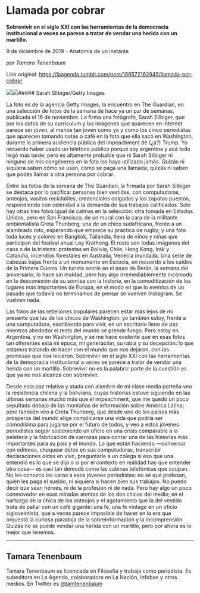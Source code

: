 # Llamada por cobrar

**Sobrevivir en el siglo XXI con las herramientas de la democracia institucional a veces se parece a tratar de vendar una herida con un martillo.**

9 de diciembre de 2019 - Anatomía de un instante

_por Tamara Tenenbaum_

Link original: https://laagenda.tumblr.com/post/189572162945/llamada-por-cobrar

![](https://64.media.tumblr.com/688490c97c5de8059d57184ec413d822/32ec11a8e5592ed3-6b/s500x750/ce3f5994fdfa9d9a021459d34c56a23e1df786de.jpg)![](https://64.media.tumblr.com/688490c97c5de8059d57184ec413d822/32ec11a8e5592ed3-6b/s500x750/ce3f5994fdfa9d9a021459d34c56a23e1df786de.jpg)##### Sarah Silbiger/Getty Images

  
La foto es de la agencia Getty Images; la encuentro en The Guardian, en una selección de fotos de la semana de hace ya un par de semanas, publicada el 16 de noviembre. La firma una fotógrafa, Sarah Silbiger, que por los datos de su currículum y las imágenes que aparecen en internet parece ser joven, al menos tan joven como yo y como los cinco periodistas que aparecen tomando notas o café en la foto que ella sacó en Washington, durante la primera audiencia pública del impeachment de (¿a?) Trump. Yo recuerdo haber usado un teléfono público porque soy argentina y acá todo llegó más tarde; pero es altamente probable que ni Sarah Silbiger ni ninguno de mis congéneres en la foto los haya utilizado jamás. Quizás ni siquiera saben cómo se usan, cómo se paga una llamada; quizás ni saben que podés llamar a otra persona por cobrar.


Entre las fotos de la semana de The Guardian, la firmada por Sarah Silbiger se destaca por lo pacífica: personas bien vestidas, con computadoras, anteojos, vasitos reciclables, credenciales colgadas y los zapatos puestos, respondiendo con celeridad a la demanda de sus trabajos calificados. Solo hay otras tres fotos igual de calmas en la selección: otra tomada en Estados Unidos, pero en San Francisco, de un mural con la cara de la militante ambientalista Greta Thunberg; una de un chico sudafricano, frente a un alambrado roto, esperando que empiece su práctica de rugby; y una foto toda luces y colores en Bangkok, Tailandia, llena de niños y niñas que participan del festival anual Loy Krathong. El resto son todas imágenes del caos o de la tristeza: protestas en Bolivia, Chile, Hong Kong, Irak y Cataluña, incendios forestales en Australia, Venecia inundada. Una serie de cabezas bajas frente a un monumento en Escocia, en recuerdo a los caídos de la Primera Guerra. Un turista sonríe en el muro de Berlín, la semana del aniversario; lo hace sin maldad, pero hay algo irremediablemente incómodo en la desconexión de su sonrisa con la historia, en la comoditización de los lugares más importantes de Europa, en el modo en que lo eventos de un pasado que todavía no terminamos de pensar se vuelven Instagram. Se vuelven nada.


Las fotos de las rebeliones populares parecen estar más lejos de mi presente que las de los chicos de Washington: yo también estoy, frente a una computadora, escribiendo para vivir, en un escritorio lleno de paz mientras alrededor el resto del mundo se prende fuego. Pero estoy en Argentina, y no en Washington, y se me hace evidente que en esas fotos tan diferentes está mi época, mi generación, su rabia y su decepción: lo que estamos tratando de hacer con el mundo que nos dejaron, con las promesas que nos hicieron. Sobrevivir en el siglo XXI con las herramientas de la democracia institucional a veces se parece a tratar de vendar una herida con un martillo. Sobrevivir no es la palabra: parte de la cuestión es que ya no nos alcanza con sobrevivir. 


Desde esta paz relativa y atada con alambre de mi clase media porteña veo la resistencia chilena y la boliviana, cuyas historias estuve siguiendo en las últimas semanas mucho más que el impeachment, que me quedó un poco sepultado debajo de las montañas de información sobre América Latina; pero también veo a Greta Thunberg, que desde uno de los países más prósperos del mundo elige complicarse una vida que podría ser comodísima para jugarse por el futuro de todos, y veo a estos jóvenes periodistas seguir sosteniendo un oficio en una crisis comparable a la peletería y la fabricación de carrozas para contar una de las historias más importantes para su país y el mundo. Lo que están haciendo —conversar con editores, chequear datos en sus computadoras, transcribir declaraciones oídas en vivo, preguntarle a un colega si eso que una entendió es lo que se dijo o si por el contexto en realidad hay que entender otra cosa— es casi tan demodé como las cabinas telefónicas que ocupan. No les conozco las caras a esos jóvenes periodistas: no sé qué profesan, quién les paga el sueldo, ni siquiera si hacen bien sus trabajos. No puedo decir que sean héroes, ni de la profesión ni de nada. Pero hay algo un poco conmovedor en esas miradas atentas de los dos chicos del medio; en el hartazgo de la chica de los anteojos y el agotamiento que la del vestido trata de paliar con un café gigante: una fe, una fe vintage en un oficio sigloveintista, que a veces parece imposible de hacer en la era que orquestó la curiosa paradoja de la sobreinformación y la incomprensión. Quizás no se puede vendar una herida con un martillo, pero por ahora es lo mejor que tenemos. 




---

 Tamara Tenenbaum
-----------------

Tamara Tenenbaum es licenciada en Filosofía y trabaja como periodista. Es subeditora en La Agenda, colaboradora en La Nación, Infobae y otros medios. En Twitter es [@tamtenenbaum](https://twitter.com/tamtenenbaum) 


